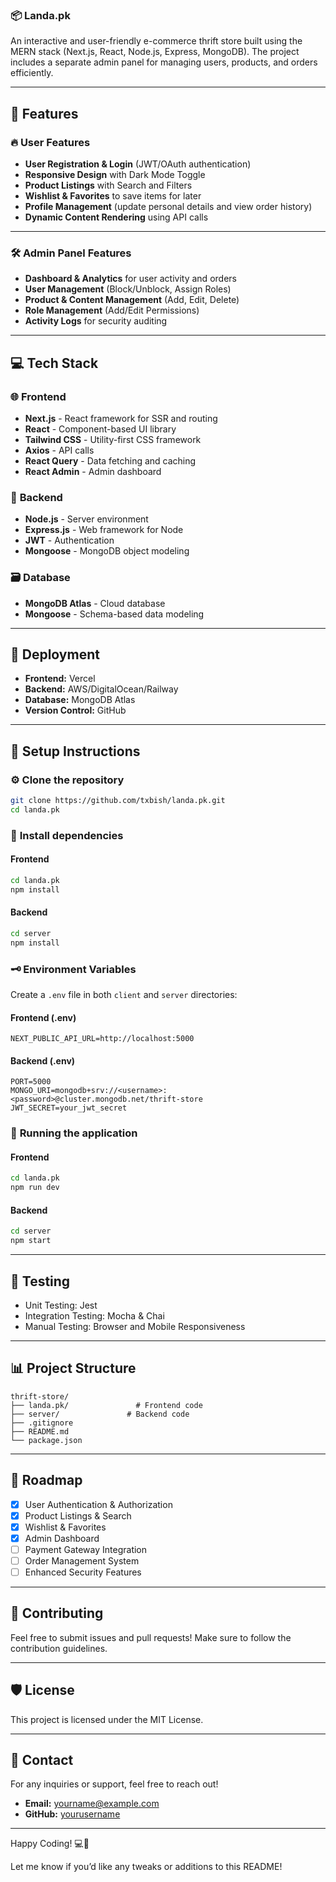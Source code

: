 ### 📦 **Landa.pk**

An interactive and user-friendly e-commerce thrift store built using the MERN stack (Next.js, React, Node.js, Express, MongoDB). The project includes a separate admin panel for managing users, products, and orders efficiently.

---

## 🌟 **Features**

### 🔥 **User Features**
- **User Registration & Login** (JWT/OAuth authentication)  
- **Responsive Design** with Dark Mode Toggle  
- **Product Listings** with Search and Filters  
- **Wishlist & Favorites** to save items for later  
- **Profile Management** (update personal details and view order history)  
- **Dynamic Content Rendering** using API calls  

---

### 🛠️ **Admin Panel Features**
- **Dashboard & Analytics** for user activity and orders  
- **User Management** (Block/Unblock, Assign Roles)  
- **Product & Content Management** (Add, Edit, Delete)  
- **Role Management** (Add/Edit Permissions)  
- **Activity Logs** for security auditing  

---

## 💻 **Tech Stack**

### 🌐 **Frontend**
- **Next.js** - React framework for SSR and routing  
- **React** - Component-based UI library  
- **Tailwind CSS** - Utility-first CSS framework  
- **Axios** - API calls  
- **React Query** - Data fetching and caching  
- **React Admin** - Admin dashboard  

### 🛑 **Backend**
- **Node.js** - Server environment  
- **Express.js** - Web framework for Node  
- **JWT** - Authentication  
- **Mongoose** - MongoDB object modeling  

### 🗃️ **Database**
- **MongoDB Atlas** - Cloud database  
- **Mongoose** - Schema-based data modeling  

---

## 🚀 **Deployment**
- **Frontend:** Vercel  
- **Backend:** AWS/DigitalOcean/Railway  
- **Database:** MongoDB Atlas  
- **Version Control:** GitHub  

---

## 📝 **Setup Instructions**

### ⚙️ **Clone the repository**
```bash
git clone https://github.com/txbish/landa.pk.git
cd landa.pk
```

### 📁 **Install dependencies**
#### Frontend
```bash
cd landa.pk
npm install
```
#### Backend
```bash
cd server
npm install
```

### 🗝️ **Environment Variables**
Create a `.env` file in both `client` and `server` directories:
#### Frontend (.env)
```
NEXT_PUBLIC_API_URL=http://localhost:5000
```
#### Backend (.env)
```
PORT=5000
MONGO_URI=mongodb+srv://<username>:<password>@cluster.mongodb.net/thrift-store
JWT_SECRET=your_jwt_secret
```

### 🏃 **Running the application**
#### Frontend
```bash
cd landa.pk
npm run dev
```
#### Backend
```bash
cd server
npm start
```

---

## 🧪 **Testing**
- Unit Testing: Jest  
- Integration Testing: Mocha & Chai  
- Manual Testing: Browser and Mobile Responsiveness  

---

## 📊 **Project Structure**
```
thrift-store/
├── landa.pk/               # Frontend code
├── server/               # Backend code
├── .gitignore
├── README.md
└── package.json
```

---

## 🚦 **Roadmap**
- [x] User Authentication & Authorization  
- [x] Product Listings & Search  
- [x] Wishlist & Favorites  
- [x] Admin Dashboard  
- [ ] Payment Gateway Integration  
- [ ] Order Management System  
- [ ] Enhanced Security Features  

---

## 📝 **Contributing**
Feel free to submit issues and pull requests! Make sure to follow the contribution guidelines.  

---

## 🛡️ **License**
This project is licensed under the MIT License.  

---

## 📧 **Contact**
For any inquiries or support, feel free to reach out!  
- **Email:** yourname@example.com  
- **GitHub:** [yourusername](https://github.com/yourusername)  

---

Happy Coding! 💻🚀

Let me know if you’d like any tweaks or additions to this README!
